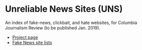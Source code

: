 # Unreliable News Sites (UNS)
An index of fake-news, clickbait, and hate websites, for Columbia Journalism Review (to be published Jan. 2019).

* <a href="https://github.com/hearvox/unreliable-news/projects">Project page</a>  
* <a href="https://github.com/hearvox/unreliable-news/blob/master/lists/fake-news.md">Fake News site lists</a>
